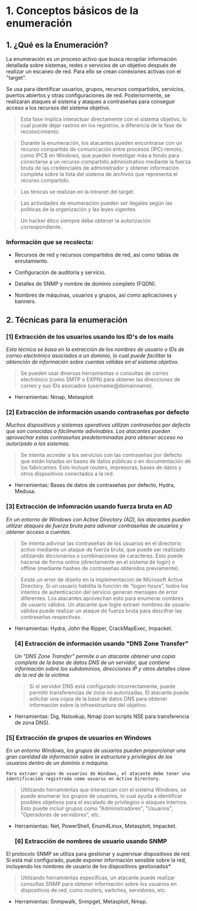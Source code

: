 # 1. Conceptos básicos de la enumeración

## 1. ¿Qué es la Enumeración?

La enumeración es un proceso activo que busca recopilar información detallada sobre sistemas, redes o servicios de un objetivo después de realizar un escaneo de red. Para ello se crean conexiones activas con el "target".

Se usa para identificar usuarios, grupos, recursos compartidos, servicios, puertos abiertos y otras configuraciones de red. Posteriormente, se realizaran ataques al sistema y ataques a contraseñas para conseguir acceso a los recursos del sistema objetivo.

> Esta fase implica interactuar directamente con el sistema objetivo, lo cual puede dejar rastros en los registros, a diferencia de la fase de reconocimiento.

> Durante la enumeración, los atacantes pueden encontrarse con un recurso compartido de comunicación entre procesos (IPC) remoto, como IPC$ en Windows, que pueden investigar más a fondo para conectarse a un recurso compartido administrativo mediante la fuerza bruta de las credenciales de administrador y obtener información completa sobre la lista del sistema de archivos que representa el recurso compartido.

> Las ténicas se realizan en la intranet del target.

> Las actividades de enumeración pueden ser ilegales según las políticas de la organización y las leyes vigentes
    
> Un hacker ético siempre debe obtener la autorización correspondiente.

### Información que se recolecta:

- Recursos de red y recursos compartidos de red, así como tablas de enrutamiento.

- Configuración de auditoría y servicio.

- Detalles de SNMP y nombre de dominio completo (FQDN).

- Nombres de máquinas, usuarios y grupos, así como aplicaciones y banners.

## 2. Técnicas para la enumeración

  ### [1] Extracción de los usuarios usando los ID's de los mails

  *Esta técnica se basa en la extracción de los nombres de usuario o IDs de correo electrónico asociados a un dominio, lo cual puede facilitar la obtención de información sobre cuentas válidas en el sistema objetivo.*

  > Se pueden usar diversas herramientas o consultas de correo electrónico (como SMTP o EXPN) para obtener las direcciones de correo y sus IDs asociados (username@domainname).
  
  - Herramientas: Nmap, Metasploit

  ### [2] Extracción de información usando contraseñas por defecto

  *Muchos dispositivos y sistemas operativos utilizan contraseñas por defecto que son conocidas o fácilmente adivinables. Los atacantes pueden aprovechar estas contraseñas predeterminadas para obtener acceso no autorizado a los sistemas.*

  > Se intenta acceder a los servicios con las contraseñas por defecto que están listadas en bases de datos públicas o en documentación de los fabricantes. Esto incluye routers, impresoras, bases de datos y otros dispositivos conectados a la red.

 - Herramientas: Bases de datos de contraseñas por defecto, Hydra, Medusa.

  ### [3] Extracción de infomración usando fuerza bruta en AD

*En un entorno de Windows con Active Directory (AD), los atacantes pueden utilizar ataques de fuerza bruta para adivinar contraseñas de usuarios y obtener acceso a cuentas.*

> Se intenta adivinar las contraseñas de los usuarios en el directorio activo mediante un ataque de fuerza bruta, que puede ser realizado utilizando diccionarios o combinaciones de caracteres. Esto puede hacerse de forma online (directamente en el sistema de login) o offline (mediante hashes de contraseñas obtenidos previamente).

> Existe un error de diseño en la implementación de Microsoft Active Directory. Si un usuario habilita la función de “logon hours”, todos los intentos de autenticación del servicio generan mensajes de error diferentes. Los atacantes aprovechan esto para enumerar nombres de usuario válidos. Un atacante que logre extraer nombres de usuario válidos puede realizar un ataque de fuerza bruta para descifrar las contraseñas respectivas. 

- Herramientas: Hydra, John the Ripper, CrackMapExec, Impacket.

  ### [4] Extracción de información usando "DNS Zone Transfer"

  *Un "DNS Zone Transfer" permite a un atacante obtener una copia completa de la base de datos DNS de un servidor, que contiene información sobre los subdominios, direcciones IP y otros detalles clave de la red de la víctima.*

  > Si el servidor DNS está configurado incorrectamente, puede permitir transferencias de zona no autorizadas. El atacante puede solicitar una copia de la base de datos DNS para obtener información sobre la infraestructura del objetivo.

 - Herramientas: Dig, Nslookup, Nmap (con scripts NSE para transferencia de zona DNS).

  ### [5] Extracción de grupos de usuarios en Windows

*En un entorno Windows, los grupos de usuarios pueden proporcionar una gran cantidad de información sobre la estructura y privilegios de los usuarios dentro de un dominio o máquina.*

    Para extraer grupos de usuarios de Windows, el atacante debe tener una identificación registrada como usuario en Active Directory.

> Utilizando herramientas que interactúan con el sistema Windows, se puede enumerar los grupos de usuarios, lo cual ayuda a identificar posibles objetivos para el escalado de privilegios o ataques internos. Esto puede incluir grupos como "Administradores", "Usuarios", "Operadores de servidores", etc.

- Herramientas: Net, PowerShell, Enum4Linux, Metasploit, Impacket.

  ### [6] Extracción de nombres de usuario usando SNMP

El protocolo SNMP se utiliza para gestionar y supervisar dispositivos de red. Si está mal configurado, puede exponer información sensible sobre la red, incluyendo los nombres de usuario de los dispositivos gestionados*

> Utilizando herramientas específicas, un atacante puede realizar consultas SNMP para obtener información sobre los usuarios en dispositivos de red, como routers, switches, servidores, etc.

- Herramientas: Snmpwalk, Snmpget, Metasploit, Nmap. 


